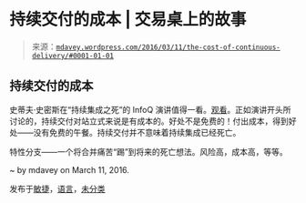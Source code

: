 <!--yml

分类：未分类

日期：2024-05-18 05:35:50

-->

# 持续交付的成本 | 交易桌上的故事

> 来源：[`mdavey.wordpress.com/2016/03/11/the-cost-of-continuous-delivery/#0001-01-01`](https://mdavey.wordpress.com/2016/03/11/the-cost-of-continuous-delivery/#0001-01-01)

## 持续交付的成本

史蒂夫·史密斯在“持续集成之死”的 InfoQ 演讲值得一看。[观看](http://www.infoq.com/presentations/death-continuous-integration)。正如演讲开头所讨论的，持续交付对站立式来说是有成本的。好处不是免费的！付出成本，得到好处——没有免费的午餐。持续交付并不意味着持续集成已经死亡。

特性分支——一个将合并痛苦“踢”到将来的死亡想法。风险高，成本高，等等。

~ by mdavey on March 11, 2016.

发布于[敏捷](https://mdavey.wordpress.com/category/agile/)，[语言](https://mdavey.wordpress.com/category/languages/)，[未分类](https://mdavey.wordpress.com/category/uncategorized/)
